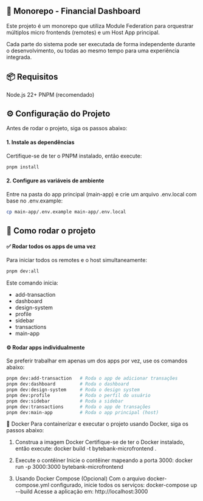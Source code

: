 ## 💸 Monorepo - Financial Dashboard

Este projeto é um monorepo que utiliza Module Federation para orquestrar múltiplos micro frontends (remotes) e um Host App principal.

Cada parte do sistema pode ser executada de forma independente durante o desenvolvimento, ou todas ao mesmo tempo para uma experiência integrada.

## 📦 Requisitos

Node.js 22+
PNPM (recomendado)

## ⚙️ Configuração do Projeto

Antes de rodar o projeto, siga os passos abaixo:

#### 1. Instale as dependências

Certifique-se de ter o PNPM instalado, então execute:

```bash
pnpm install
```

#### 2. Configure as variáveis de ambiente

Entre na pasta do app principal (main-app) e crie um arquivo .env.local com base no .env.example:

```bash
cp main-app/.env.example main-app/.env.local
```

## 🚀 Como rodar o projeto

#### ✅ Rodar todos os apps de uma vez

Para iniciar todos os remotes e o host simultaneamente:

```bash
pnpm dev:all
```

Este comando inicia:

- add-transaction
- dashboard
- design-system
- profile
- sidebar
- transactions
- main-app

#### ⚙️ Rodar apps individualmente

Se preferir trabalhar em apenas um dos apps por vez, use os comandos abaixo:

```bash
pnpm dev:add-transaction   # Roda o app de adicionar transações
pnpm dev:dashboard         # Roda o dashboard
pnpm dev:design-system     # Roda o design system
pnpm dev:profile           # Roda o perfil do usuário
pnpm dev:sidebar           # Roda a sidebar
pnpm dev:transactions      # Roda o app de transações
pnpm dev:main-app          # Roda o app principal (host)
```

🐳 Docker
Para containerizar e executar o projeto usando Docker, siga os passos abaixo:

1. Construa a imagem Docker
   Certifique-se de ter o Docker instalado, então execute:
   docker build -t bytebank-microfrontend .

2. Execute o contêiner
   Inicie o contêiner mapeando a porta 3000:
   docker run -p 3000:3000 bytebank-microfrontend

3. Usando Docker Compose (Opcional)
   Com o arquivo docker-compose.yml configurado, inicie todos os serviços:
   docker-compose up --build
   Acesse a aplicação em: http://localhost:3000
